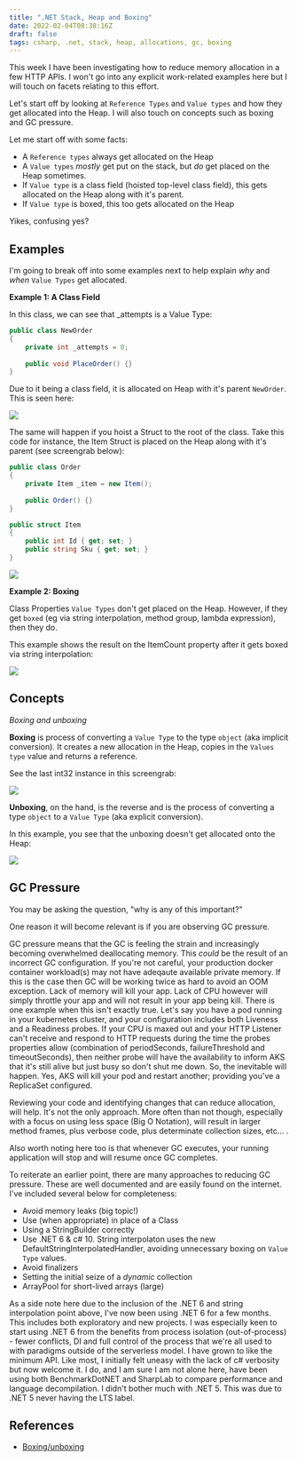 ```yaml
---
title: ".NET Stack, Heap and Boxing"
date: 2022-02-04T08:38:16Z
draft: false
tags: csharp, .net, stack, heap, allocations, gc, boxing
---
```


This week I have been investigating how to reduce memory allocation in a few HTTP APIs.  I won't go into any explicit work-related examples here but I will touch on facets relating to this effort.  

Let's start off by looking at `Reference Types` and `Value types` and how they get allocated into the Heap.  I will also touch on concepts such as boxing and GC pressure.

Let me start off with some facts:

- A `Reference types` always get allocated on the Heap
- A `Value types` _mostly_ get put on the stack, but _do_ get placed on the Heap sometimes.
- If `Value type` is a class field (hoisted top-level class field), this gets allocated on the Heap along with it's parent.
- If `Value type` is boxed, this too gets allocated on the Heap

Yikes, confusing yes?

## Examples

I'm going to break off into some examples next to help explain _why_ and _when_ `Value Types` get allocated.

**Example 1: A Class Field**

In this class, we can see that _attempts is a Value Type:

```csharp
public class NewOrder
{
    private int _attempts = 0;
    
    public void PlaceOrder() {}
}
```

Due to it being a class field, it is allocated on Heap with it's parent `NewOrder`.  This is seen here:

![](../img/2022-02-04-09-08-06.png)

The same will happen if you hoist a Struct to the root of the class.  Take this code for instance, the Item Struct is placed on the Heap along with it's parent (see screengrab below):

```c#
public class Order
{
    private Item _item = new Item();
    
    public Order() {}
}

public struct Item
{
    public int Id { get; set; }
    public string Sku { get; set; }
}
```

![](../img/2022-02-04-13-15-28.png)

**Example 2: Boxing**

Class Properties `Value Types` don't get placed on the Heap.  However, if they get `boxed` (eg via string interpolation, method group, lambda expression), then they do.

This example shows the result on the ItemCount property after it gets boxed via string interpolation:

![](../img/2022-02-04-09-39-50.png)

## Concepts

_Boxing and unboxing_

**Boxing** is process of converting a `Value Type` to the type `object` (aka implicit conversion). It creates a new allocation in the Heap, copies in the `Values type` value and returns a reference. 

See the last int32 instance in this screengrab:

![](../img/2022-02-04-10-01-21.png)

**Unboxing**, on the hand, is the reverse and is the process of converting a type `object` to a `Value Type` (aka explicit conversion).

In this example, you see that the unboxing doesn't get allocated onto the Heap:

![](../img/2022-02-04-10-05-14.png)

## GC Pressure

You may be asking the question, "why is any of this important?"

One reason it will become relevant is if you are observing GC pressure.

GC pressure means that the GC is feeling the strain and increasingly becoming overwhelmed deallocating memory.  This _could_ be the result of an incorrect GC configuration.  If you're not careful, your production docker container workload(s) may not have adeqaute available private memory.  If this is the case then GC will be working twice as hard to avoid an OOM exception.  Lack of memory will kill your app.  Lack of CPU however will simply throttle your app and will not result in your app being kill.  There is one example when this isn't exactly true.  Let's say you have a pod running in your kubernetes cluster, and your configuration includes both Liveness and a Readiness probes.  If your CPU is maxed out and your HTTP Listener can't receive and respond to HTTP requests during the time the probes properties allow (combination of periodSeconds, failureThreshold and timeoutSeconds), then neither probe will have the availability to inform AKS that it's still alive but just busy so don't shut me down.  So, the inevitable will happen. Yes, AKS will kill your pod and restart another; providing you've a ReplicaSet configured.


Reviewing your code and identifying changes that can reduce allocation, will help.  It's not the only approach.  More often than not though, especially with a focus on using less space (Big O Notation), will result in larger method frames, plus verbose code, plus determinate collection sizes, etc... .

Also worth noting here too is that whenever GC executes, your running application will stop and will resume once GC completes.

To reiterate an earlier point, there are many approaches to reducing GC pressure.  These are well documented and are easily found on the internet.  I've included several below for completeness:

- Avoid memory leaks (big topic!)
- Use (when appropriate) in place of a Class
- Using a StringBuilder correctly
- Use .NET 6 & c# 10. String interpolaton uses the new DefaultStringInterpolatedHandler, avoiding unnecessary boxing on `Value Type` values.
- Avoid finalizers
- Setting the initial seize of a _dynamic_ collection
- ArrayPool for short-lived arrays (large)

As a side note here due to the inclusion of the .NET 6 and string interpolation point above, I've now been using .NET 6 for a few months.  This includes both exploratory and new projects.  I was especially keen to start using .NET 6 from the benefits from process isolation (out-of-process) - fewer conflicts, DI and full control of the process that we're all used to with paradigms outside of the serverless model. I have grown to like the minimum API. Like most, I initially felt uneasy with the lack of c# verbosity but now welcome it.  I do, and I am sure I am not alone here, have been using both BenchmarkDotNET and SharpLab to compare performance and language decompilation.  I didn't bother much with .NET 5.  This was due to .NET 5 never having the LTS label. 

## References

- [Boxing/unboxing](https://docs.microsoft.com/en-us/dotnet/csharp/programming-guide/types/boxing-and-unboxing)